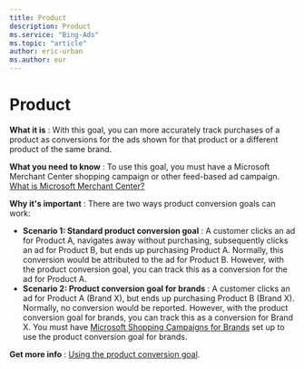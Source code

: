 ```yaml
---
title: Product
description: Product
ms.service: "Bing-Ads"
ms.topic: "article"
author: eric-urban
ms.author: eur
---
```


# Product

**What it is** : With this goal, you can more accurately track purchases of a product as conversions for the ads shown for that product or a different product of the same brand.

**What you need to know** : To use this goal, you must have a Microsoft Merchant Center shopping campaign or other feed-based ad campaign. [What is Microsoft Merchant Center?](../hlp_BA_CONC_AboutBingMerchantCenter.md)

**Why it's important** : There are two ways product conversion goals can work:

- **Scenario 1: Standard product conversion goal** : A customer clicks an ad for Product A, navigates away without purchasing, subsequently clicks an ad for Product B, but ends up purchasing Product A. Normally, this conversion would be attributed to the ad for Product B. However, with the product conversion goal, you can track this as a conversion for the ad for Product A.
- **Scenario 2: Product conversion goal for brands** : A customer clicks an ad for Product A (Brand X), but ends up purchasing Product B (Brand X). Normally, no conversion would be reported. However, with the product conversion goal for brands, you can track this as a conversion for Brand X. You must have [Microsoft Shopping Campaigns for Brands](../hlp_BA_PROC_BMC_CoopBid.md) set up to use the product conversion goal for brands.

**Get more info** : [Using the product conversion goal](../hlp_BA_CONC_UETv2ProductGoal.md).


